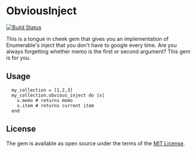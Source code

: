 # ObviousInject

[![Build Status](https://travis-ci.org/piotrj/obvious_inject.svg?branch=master)](https://travis-ci.org/piotrj/obvious_inject)

This is a tongue in cheek gem that gives you an implementation of Enumerable's inject that you don't have to google every time.
Are you always forgetting whether memo is the first or second argument? This gem is for you.

## Usage

```
  my_collection = [1,2,3]
  my_collection.obvious_inject do |x|
    x.memo # returns memo
    x.item # returns current item
  end
```

## License

The gem is available as open source under the terms of the [MIT License](http://opensource.org/licenses/MIT).

